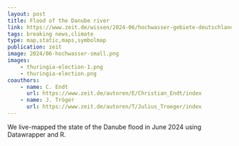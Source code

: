 ```yaml
---
layout: post
title: Flood of the Danube river
link: https://www.zeit.de/wissen/2024-06/hochwasser-gebiete-deutschland-unwetter-regen-karten
tags: breaking news,climate
type: map,static,maps,symbolmap
publication: zeit
image: 2024/06-hochwasser-small.png
images:
    - thuringia-election-1.png
    - thuringia-election.png
coauthors:
    - name: C. Endt
      url: https://www.zeit.de/autoren/E/Christian_Endt/index
    - name: J. Tröger
      url: https://www.zeit.de/autoren/T/Julius_Troeger/index
---
```


We live-mapped the state of the Danube flood in June 2024 using Datawrapper and R.
